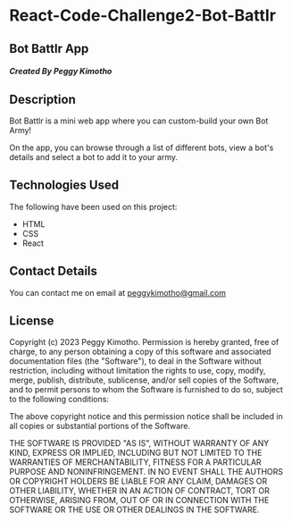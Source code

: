 # React-Code-Challenge2-Bot-Battlr

## Bot Battlr App

##### Created By Peggy Kimotho

## Description

Bot Battlr is a mini web app where you can custom-build your own Bot Army!

On the app, you can browse through a list of different bots, view a bot's details and select a bot to add it to your army.

## Technologies Used

The following have been used on this project:
- HTML
- CSS
- React

## Contact Details
You can contact me on email at peggykimotho@gmail.com

## License

Copyright (c) 2023 Peggy Kimotho.
Permission is hereby granted, free of charge, to any person obtaining a copy of this software and associated documentation files (the "Software"), to deal in the Software without restriction, including without limitation the rights to use, copy, modify, merge, publish, distribute, sublicense, and/or sell copies of the Software, and to permit persons to whom the Software is furnished to do so, subject to the following conditions:

The above copyright notice and this permission notice shall be included in all copies or substantial portions of the Software.

THE SOFTWARE IS PROVIDED "AS IS", WITHOUT WARRANTY OF ANY KIND, EXPRESS OR IMPLIED, INCLUDING BUT NOT LIMITED TO THE WARRANTIES OF MERCHANTABILITY, FITNESS FOR A PARTICULAR PURPOSE AND NONINFRINGEMENT. IN NO EVENT SHALL THE AUTHORS OR COPYRIGHT HOLDERS BE LIABLE FOR ANY CLAIM, DAMAGES OR OTHER LIABILITY, WHETHER IN AN ACTION OF CONTRACT, TORT OR OTHERWISE, ARISING FROM, OUT OF OR IN CONNECTION WITH THE SOFTWARE OR THE USE OR OTHER DEALINGS IN THE SOFTWARE.
